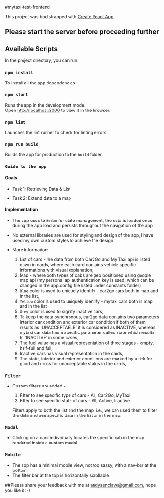 #mytaxi-test-frontend

This project was bootstrapped with [Create React App](https://github.com/facebook/create-react-app).

## Please start the server before proceeding further

## Available Scripts

In the project directory, you can run:

### `npm install`

To install all the app dependencies

### `npm start`

Runs the app in the development mode.<br>
Open [http://localhost:3000](http://localhost:3000) to view it in the browser.

### `npm lint`

Launches the lint runner to check for linting errors<br>

### `npm run build`

Builds the app for production to the `build` folder.<br>

### `Guide to the app`

#### Goals

* Task 1: Retrieving Data & List

* Task 2: Extend data to a map

#### Implementation

* The app uses to `Redux` for state management, the data is loaded once during the app load and persists throughout the navigation of the app

* No external libraries are used for styling and design of the app, I have used my own custom styles to achieve the design

* More Information:

  1) List of cars - the data from both Car2Go and My Taxi api is listed down in cards, where each card contains vehicle specific informations with visual explanation,
  2) Map - where both types of cabs are geo positioned using google map api (my personal api authentication key is used, which can be changed in the app.config file listed under constants folder)
  3) `Blue` color is used to uniquely identify - car2go cars both in map and in the list,
  4) `Yellow` color is used to uniquely identify - mytaxi cars both in map and in the list,
  5) `Grey` color is used to signify inactive cars, 
  6) To keep the data synchronous, car2go data contains two parameters interior car condition and exterior car condition if both of them results as 'UNACCEPTABLE' it is considered as INACTIVE, whereas mytaxi car data has a specific parameter called state which results to 'INACTIVE' in some cases,
  7) The fuel value has a visual representation of three stages - empty, half-full and full,
  8) Inactive cars has visual representation in the cards,
  9) The state, interior and exterior conditions are marked by a tick for good and cross for unacceptable status in the cards,

### `Filter`

* Custom filters are added -

  1) Filter to see specific type of cars - All, Car2Go, MyTaxi
  2) Filter to see specific state of cars - All, Active, Inactive

  Filters apply to both the list and the map, i.e., we can used them to filter the data and see specific data in the list or in the map.

### `Modal`

* Clicking on a card individually locates the specific cab in the map rendered inside a custom modal

### `Mobile`

* The app has a minimal mobile view, not too sassy, with a nav-bar at the bottom
* The filter bar at the top is horizontally scrollable


##Please share your feedback with me at andysenclave@gmail.com, hope you like it :-)
